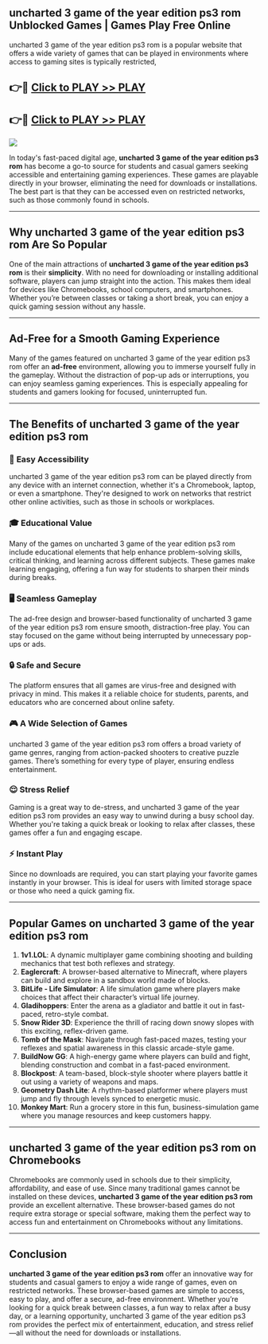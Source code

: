 ## uncharted 3 game of the year edition ps3 rom Unblocked Games | Games Play Free Online

uncharted 3 game of the year edition ps3 rom is a popular website that offers a wide variety of games that can be played in environments where access to gaming sites is typically restricted,


## 👉🔴 [Click to PLAY >> PLAY](http://freeplayer.one?title=uncharted_3_game_of_the_year_edition_ps3_rom&ref=19D)

## 👉🔴 [Click to PLAY >> PLAY](http://freeplayer.one?title=uncharted_3_game_of_the_year_edition_ps3_rom&ref=19D)


<a href="http://freeplayer.one?title=uncharted_3_game_of_the_year_edition_ps3_rom&ref=19D"><img src="https://clearcache.store/games.png"></a>

In today's fast-paced digital age, **uncharted 3 game of the year edition ps3 rom** has become a go-to source for students and casual gamers seeking accessible and entertaining gaming experiences. These games are playable directly in your browser, eliminating the need for downloads or installations. The best part is that they can be accessed even on restricted networks, such as those commonly found in schools.

---

## **Why uncharted 3 game of the year edition ps3 rom Are So Popular**

One of the main attractions of **uncharted 3 game of the year edition ps3 rom** is their **simplicity**. With no need for downloading or installing additional software, players can jump straight into the action. This makes them ideal for devices like Chromebooks, school computers, and smartphones. Whether you’re between classes or taking a short break, you can enjoy a quick gaming session without any hassle.

---

## **Ad-Free for a Smooth Gaming Experience**

Many of the games featured on uncharted 3 game of the year edition ps3 rom offer an **ad-free** environment, allowing you to immerse yourself fully in the gameplay. Without the distraction of pop-up ads or interruptions, you can enjoy seamless gaming experiences. This is especially appealing for students and gamers looking for focused, uninterrupted fun.

---

## **The Benefits of uncharted 3 game of the year edition ps3 rom**

### 🚪 **Easy Accessibility**
uncharted 3 game of the year edition ps3 rom can be played directly from any device with an internet connection, whether it's a Chromebook, laptop, or even a smartphone. They're designed to work on networks that restrict other online activities, such as those in schools or workplaces.

### 🎓 **Educational Value**
Many of the games on uncharted 3 game of the year edition ps3 rom include educational elements that help enhance problem-solving skills, critical thinking, and learning across different subjects. These games make learning engaging, offering a fun way for students to sharpen their minds during breaks.

### 🖥️ **Seamless Gameplay**
The ad-free design and browser-based functionality of uncharted 3 game of the year edition ps3 rom ensure smooth, distraction-free play. You can stay focused on the game without being interrupted by unnecessary pop-ups or ads.

### 🔒 **Safe and Secure**
The platform ensures that all games are virus-free and designed with privacy in mind. This makes it a reliable choice for students, parents, and educators who are concerned about online safety.

### 🎮 **A Wide Selection of Games**
uncharted 3 game of the year edition ps3 rom offers a broad variety of game genres, ranging from action-packed shooters to creative puzzle games. There’s something for every type of player, ensuring endless entertainment.

### 😌 **Stress Relief**
Gaming is a great way to de-stress, and uncharted 3 game of the year edition ps3 rom provides an easy way to unwind during a busy school day. Whether you're taking a quick break or looking to relax after classes, these games offer a fun and engaging escape.

### ⚡ **Instant Play**
Since no downloads are required, you can start playing your favorite games instantly in your browser. This is ideal for users with limited storage space or those who need a quick gaming fix.

---

## **Popular Games on uncharted 3 game of the year edition ps3 rom**

1. **1v1.LOL**: A dynamic multiplayer game combining shooting and building mechanics that test both reflexes and strategy.
2. **Eaglercraft**: A browser-based alternative to Minecraft, where players can build and explore in a sandbox world made of blocks.
3. **BitLife - Life Simulator**: A life simulation game where players make choices that affect their character’s virtual life journey.
4. **Gladihoppers**: Enter the arena as a gladiator and battle it out in fast-paced, retro-style combat.
5. **Snow Rider 3D**: Experience the thrill of racing down snowy slopes with this exciting, reflex-driven game.
6. **Tomb of the Mask**: Navigate through fast-paced mazes, testing your reflexes and spatial awareness in this classic arcade-style game.
7. **BuildNow GG**: A high-energy game where players can build and fight, blending construction and combat in a fast-paced environment.
8. **Blockpost**: A team-based, block-style shooter where players battle it out using a variety of weapons and maps.
9. **Geometry Dash Lite**: A rhythm-based platformer where players must jump and fly through levels synced to energetic music.
10. **Monkey Mart**: Run a grocery store in this fun, business-simulation game where you manage resources and keep customers happy.

---

## **uncharted 3 game of the year edition ps3 rom on Chromebooks**

Chromebooks are commonly used in schools due to their simplicity, affordability, and ease of use. Since many traditional games cannot be installed on these devices, **uncharted 3 game of the year edition ps3 rom** provide an excellent alternative. These browser-based games do not require extra storage or special software, making them the perfect way to access fun and entertainment on Chromebooks without any limitations.

---

## **Conclusion**

**uncharted 3 game of the year edition ps3 rom** offer an innovative way for students and casual gamers to enjoy a wide range of games, even on restricted networks. These browser-based games are simple to access, easy to play, and offer a secure, ad-free environment. Whether you’re looking for a quick break between classes, a fun way to relax after a busy day, or a learning opportunity, uncharted 3 game of the year edition ps3 rom provides the perfect mix of entertainment, education, and stress relief—all without the need for downloads or installations.
